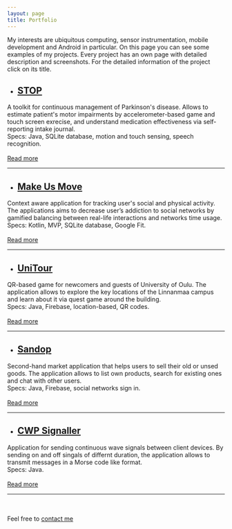 ```yaml
---
layout: page
title: Portfolio
---
```


My interests are ubiquitous computing, sensor instrumentation, mobile development and Android in particular.
On this page you can see some examples of my projects. Every project has an own page with detailed description and screenshots. For the detailed information of the project click on its title.

* ## [STOP](https://valeriikan.github.io/stop/)
A toolkit for continuous management of Parkinson's disease. Allows to estimate patient's motor impairments by accelerometer-based game and touch screen exrecise, and understand medication effectiveness via self-reporting intake journal. <br>
Specs: Java, SQLite database, motion and touch sensing, speech recognition.  <br><br>
[Read more](https://valeriikan.github.io/stop/)

----

* ## [Make Us Move](https://valeriikan.github.io/make-us-move/)
Context aware application for tracking user's social and physical activity. The applications aims to decrease user’s addiction to social networks by gamified balancing between real-life interactions and networks time usage. <br>
Specs: Kotlin, MVP, SQLite database, Google Fit. <br><br>
[Read more](https://valeriikan.github.io/make-us-move/)

----

* ## [UniTour](https://valeriikan.github.io/unitour/)
QR-based game for newcomers and guests of University of Oulu. The application allows to explore the key locations of the Linnanmaa campus and learn about it via quest game around the building. <br>
Specs: Java, Firebase, location-based, QR codes. <br><br>
[Read more](https://valeriikan.github.io/unitour/)

----

* ## [Sandop](https://valeriikan.github.io/sandop/)
Second-hand market application that helps users to sell their old or unsed goods. The application allows to list own products, search for existing ones and chat with other users. <br>
Specs: Java, Firebase, social networks sign in. <br><br>
[Read more](https://valeriikan.github.io/sandop/)

----

* ## [CWP Signaller](https://valeriikan.github.io/cwp-signaller/)
Application for sending continuous wave signals between client devices. By sending on and off singals of differnt duration, the application allows to transmit messages in a Morse code like format. <br>
Specs: Java. <br><br>
[Read more](https://valeriikan.github.io/cwp-signaller/)

----

<br><br>
Feel free to [contact me](https://valeriikan.github.io/about)
